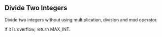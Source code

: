 

Divide Two Integers 
---


Divide two integers without using multiplication, division and mod operator.


If it is overflow, return MAX_INT.


